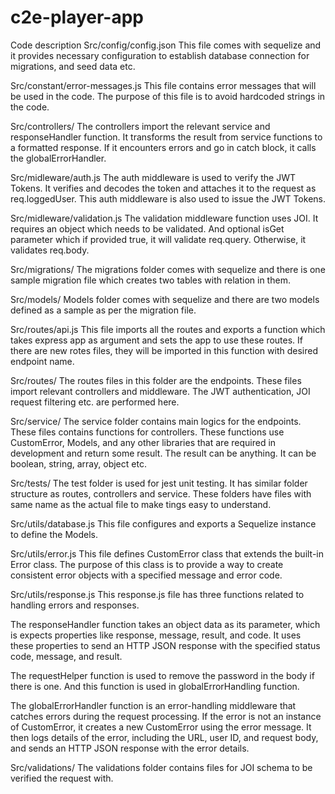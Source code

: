 # c2e-player-app
Code description
Src/config/config.json
This file comes with sequelize and it provides necessary configuration to establish database connection for migrations, and seed data etc.

Src/constant/error-messages.js
This file contains error messages that will be used in the code. The purpose of this file is to avoid hardcoded strings in the code.

Src/controllers/
The controllers import the relevant service and responseHandler function. It transforms the result from service functions to a formatted response.
If it encounters errors and go in catch block, it calls the globalErrorHandler.

Src/midleware/auth.js
The auth middleware is used to verify the JWT Tokens. It verifies and decodes the token and attaches it to the request as req.loggedUser. 
This auth middleware is also used to issue the JWT Tokens.

Src/midleware/validation.js
The validation middleware function uses JOI. It requires an object which needs to be validated. And optional isGet parameter which if provided true, it will validate req.query. Otherwise, it validates req.body.

Src/migrations/
The migrations folder comes with sequelize and there is one sample migration file which creates two tables with relation in them.

Src/models/
Models folder comes with sequelize and there are two models defined as a sample as per the migration file.

Src/routes/api.js
This file imports all the routes and exports a function which takes express app as argument and sets the app to use these routes. If there are new rotes files, they will be imported in this function with desired endpoint name.

Src/routes/
The routes files in this folder are the endpoints. These files import relevant controllers and middleware. The JWT authentication, JOI request filtering etc. are performed here.

Src/service/
The service folder contains main logics for the endpoints. These files contains functions for controllers. These functions use CustomError, Models, and any other libraries that are required in development and return some result. The result can be anything. It can be boolean, string, array, object etc.

Src/tests/
The test folder is used for jest unit testing. It has similar folder structure as routes, controllers and service. These folders have files with same name as the actual file to make tings easy to understand. 

Src/utils/database.js
This file configures and exports a Sequelize instance to define the Models.

Src/utils/error.js
This file defines CustomError class that extends the built-in Error class. The purpose of this class is to provide a way to create consistent error objects with a specified message and error code.

Src/utils/response.js
This response.js file has three functions related to handling errors and responses. 

The responseHandler function takes an object data as its parameter, which is expects properties like response, message, result, and code. It uses these properties to send an HTTP JSON response with the specified status code, message, and result.

The requestHelper function is used to remove the password in the body if there is one. And this function is used in globalErrorHandling function.

The globalErrorHandler function is an error-handling middleware that catches errors during the request processing. If the error is not an instance of CustomError, it creates a new CustomError using the error message. It then logs details of the error, including the URL, user ID, and request body, and sends an HTTP JSON response with the error details.

Src/validations/
The validations folder contains files for JOI schema to be verified the request with.